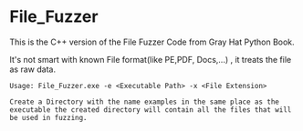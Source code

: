 # File_Fuzzer

This is the C++ version of the File Fuzzer Code from Gray Hat Python Book.

It's not smart with known File format(like PE,PDF, Docs,...) , it treats the file as raw data.

```
Usage: File_Fuzzer.exe -e <Executable Path> -x <File Extension>

Create a Directory with the name examples in the same place as the executable the created directory will contain all the files that will be used in fuzzing.
```

